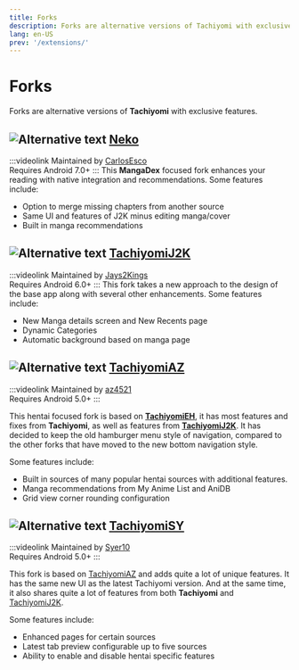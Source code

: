 ```yaml
---
title: Forks
description: Forks are alternative versions of Tachiyomi with exclusive features.
lang: en-US
prev: '/extensions/'
---
```


# Forks
Forks are alternative versions of **Tachiyomi** with exclusive features.

## ![Alternative text](https://tachiyomi.org/icons/logo.svg) [Neko](/forks/neko)
:::videolink
Maintained by [CarlosEsco](https://github.com/CarlosEsco)
<br>Requires Android 7.0+
:::
This **MangaDex** focused fork enhances your reading with native integration and recommendations.
Some features include:
* Option to merge missing chapters from another source
* Same UI and features of J2K minus editing manga/cover
* Built in manga recommendations

## ![Alternative text](https://tachiyomi.org/icons/logo.svg) [TachiyomiJ2K](/forks/tachiyomi-j2-k)
:::videolink
Maintained by [Jays2Kings](https://github.com/Jays2Kings)
<br>Requires Android 6.0+
:::
This fork takes a new approach to the design of the base app along with several other enhancements.
Some features include:
* New Manga details screen and New Recents page
* Dynamic Categories
* Automatic background based on manga page

## ![Alternative text](https://tachiyomi.org/icons/logo.svg) [TachiyomiAZ](/forks/tachiyomi-az)
:::videolink
Maintained by [az4521](https://github.com/az4521)
<br>Requires Android 5.0+
:::

This hentai focused fork is based on **[TachiyomiEH](/forks/tachiyomi-eh)**, it has most features and fixes from **Tachiyomi**, as well as features from **[TachiyomiJ2K](/forks/tachiyomi-j2-k)**. It has decided to keep the old hamburger menu style of navigation, compared to the other forks that have moved to the new bottom navigation style.

Some features include:
* Built in sources of many popular hentai sources with additional features.
* Manga recommendations from My Anime List and AniDB
* Grid view corner rounding configuration

## ![Alternative text](https://tachiyomi.org/icons/logo.svg) [TachiyomiSY](/forks/tachiyomi-sy)
:::videolink
Maintained by [Syer10](https://github.com/jobobby04)
<br>Requires Android 5.0+
:::

This fork is based on [TachiyomiAZ](/forks/tachiyomi-az) and adds quite a lot of unique features. It has the same new UI as the latest Tachiyomi version. And at the same time, it also shares quite a lot of features from both **Tachiyomi** and [TachiyomiJ2K](/forks/tachiyomi-j2-k).

Some features include:
* Enhanced pages for certain sources
* Latest tab preview configurable up to five sources
* Ability to enable and disable hentai specific features
